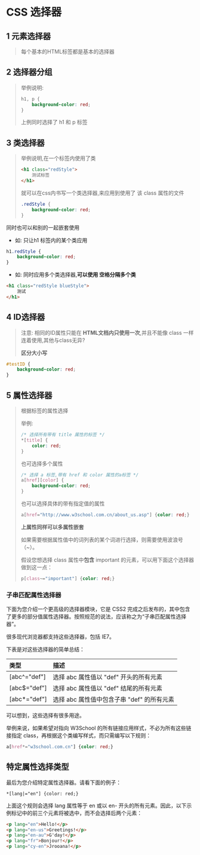 # CSS 选择器

## 1 元素选择器

>   每个基本的HTML标签都是基本的选择器

## 2 选择器分组

>   举例说明:
>
>   ```css
>   h1, p {
>       background-color: red;
>   }
>   ```
>
>   上例同时选择了 h1 和  p 标签

## 3 类选择器

>   举例说明,在一个标签内使用了类
>
>   ```html
>   <h1 class="redStyle">
>       测试标签
>   </h1>
>   ```
>
>   就可以在css内书写一个类选择器,来应用到使用了 该 class 属性的文件
>
>   ```css
>   .redStyle {
>       background-color: red;
>   }
>   ```

同时也可以和别的一起嵌套使用

*   如: 只让h1 标签内的某个类应用

```css
h1.redStyle {
    background-color: red;
}
```

*   如: 同时应用多个类选择器,**可以使用 空格分隔多个类**

```html
<h1 class="redStyle blueStyle">
    测试
</h1>
```

## 4 ID选择器

>   注意: 相同的ID属性只能在 **HTML文档内只使用一次**,并且不能像 class 一样连着使用,其他与class无异?
>
>   **区分大小写**

```css
#testID {
    background-color: red;
}
```

## 5 属性选择器

>   根据标签的属性选择
>
>   举例:
>
>   ```css
>   /* 选择所有带有 title 属性的标签 */
>   *[title] {
>       color: red;
>   }
>   ```
>
>   也可选择多个属性
>
>   ```css
>   /* 选择 a 标签,带有 href 和 color 属性的a标签 */
>   a[href][color] {
>       background-color: red;
>   }
>   ```
>
>   也可以选择具体的带有指定值的属性
>
>   ```css
>   a[href="http://www.w3school.com.cn/about_us.asp"] {color: red;}
>   ```
>
>   **上属性同样可以多属性嵌套**
>
>   如果需要根据属性值中的词列表的某个词进行选择，则需要使用波浪号（~）。
>
>   假设您想选择 class 属性中**包含** important 的元素，可以用下面这个选择器做到这一点：
>
>   ```css
>   p[class~="important"] {color: red;}
>   ```

### 子串匹配属性选择器

下面为您介绍一个更高级的选择器模块，它是 CSS2 完成之后发布的，其中包含了更多的部分值属性选择器。按照规范的说法，应该称之为“子串匹配属性选择器”。

很多现代浏览器都支持这些选择器，包括 IE7。

下表是对这些选择器的简单总结：

| 类型         | 描述                                       |
| :----------- | :----------------------------------------- |
| [abc^="def"] | 选择 abc 属性值以 "def" 开头的所有元素     |
| [abc$="def"] | 选择 abc 属性值以 "def" 结尾的所有元素     |
| [abc*="def"] | 选择 abc 属性值中包含子串 "def" 的所有元素 |

可以想到，这些选择有很多用途。

举例来说，如果希望对指向 W3School 的所有链接应用样式，不必为所有这些链接指定 class，再根据这个类编写样式，而只需编写以下规则：

```css
a[href*="w3school.com.cn"] {color: red;}
```

## 特定属性选择类型

最后为您介绍特定属性选择器。请看下面的例子：

```
*[lang|="en"] {color: red;}
```

上面这个规则会选择 lang 属性等于 en 或以 en- 开头的所有元素。因此，以下示例标记中的前三个元素将被选中，而不会选择后两个元素：

```html
<p lang="en">Hello!</p>
<p lang="en-us">Greetings!</p>
<p lang="en-au">G'day!</p>
<p lang="fr">Bonjour!</p>
<p lang="cy-en">Jrooana!</p>
```